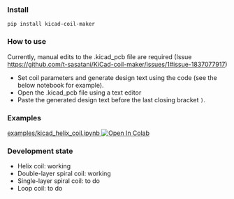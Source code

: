 ### Install
```
pip install kicad-coil-maker
```

### How to use
Currently, manual edits to the .kicad_pcb file are required (Issue https://github.com/t-sasatani/KiCad-coil-maker/issues/1#issue-1837077917)
- Set coil parameters and generate design text using the code (see the below notebook for example).
- Open the .kicad_pcb file using a text editor
- Paste the generated design text before the last closing bracket `)`.

### Examples
[examples/kicad_helix_coil.ipynb
](https://github.com/t-sasatani/KiCad-coil-maker/blob/master/examples/kicad_helix_coil.ipynb)
<a href="https://colab.research.google.com/github/t-sasatani/KiCad-coil-maker/blob/master/examples/kicad_helix_coil.ipynb" target="_parent"><img src="https://colab.research.google.com/assets/colab-badge.svg" alt="Open In Colab"/></a>

### Development state
- Helix coil: working
- Double-layer spiral coil: working
- Single-layer spiral coil: to do
- Loop coil: to do
